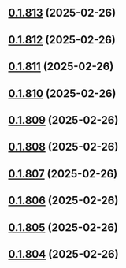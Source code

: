 ## [0.1.813](https://github.com/binary-braids/terraform-oracle/compare/v0.1.812...v0.1.813) (2025-02-26)



## [0.1.812](https://github.com/binary-braids/terraform-oracle/compare/v0.1.811...v0.1.812) (2025-02-26)



## [0.1.811](https://github.com/binary-braids/terraform-oracle/compare/v0.1.810...v0.1.811) (2025-02-26)



## [0.1.810](https://github.com/binary-braids/terraform-oracle/compare/v0.1.809...v0.1.810) (2025-02-26)



## [0.1.809](https://github.com/binary-braids/terraform-oracle/compare/v0.1.808...v0.1.809) (2025-02-26)



## [0.1.808](https://github.com/binary-braids/terraform-oracle/compare/v0.1.807...v0.1.808) (2025-02-26)



## [0.1.807](https://github.com/binary-braids/terraform-oracle/compare/v0.1.806...v0.1.807) (2025-02-26)



## [0.1.806](https://github.com/binary-braids/terraform-oracle/compare/v0.1.805...v0.1.806) (2025-02-26)



## [0.1.805](https://github.com/binary-braids/terraform-oracle/compare/v0.1.804...v0.1.805) (2025-02-26)



## [0.1.804](https://github.com/binary-braids/terraform-oracle/compare/v0.1.803...v0.1.804) (2025-02-26)



